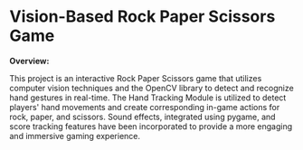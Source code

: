 # Vision-Based Rock Paper Scissors Game

**Overview:**

This project is an interactive Rock Paper Scissors game that utilizes computer vision techniques and the OpenCV library to detect and recognize hand gestures in real-time. The Hand Tracking Module is utilized to detect players' hand movements and create corresponding in-game actions for rock, paper, and scissors. Sound effects, integrated using pygame, and score tracking features have been incorporated to provide a more engaging and immersive gaming experience. 
